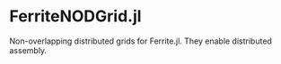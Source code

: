 # FerriteNODGrid.jl
Non-overlapping distributed grids for Ferrite.jl. They enable distributed assembly.

